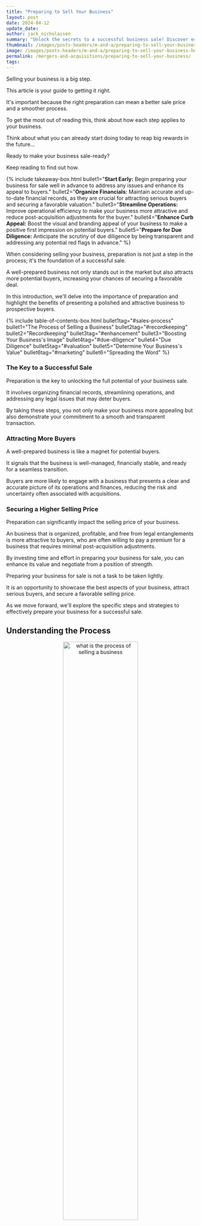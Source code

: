```yaml
---
title: "Preparing to Sell Your Business"
layout: post
date: 2024-04-12
update_date: 
author: jack_nicholaisen
summary: "Unlock the secrets to a successful business sale! Discover essential tips for preparation, valuation, and marketing. Read now to maximize your sale!"
thumbnail: /images/posts-headers/m-and-a/preparing-to-sell-your-business-header.png
image: /images/posts-headers/m-and-a/preparing-to-sell-your-business-header.png
permalink: /mergers-and-acquisitions/preparing-to-sell-your-business/
tags: 
---
```


Selling your business is a big step. 

This article is your guide to getting it right. 

It's important because the right preparation can mean a better sale price and a smoother process. 

To get the most out of reading this, think about how each step applies to your business. 

Think about what you can already start doing today to reap big rewards in the future...

Ready to make your business sale-ready? 

Keep reading to find out how.

{% include takeaway-box.html bullet1="<b>Start Early:</b> Begin preparing your business for sale well in advance to address any issues and enhance its appeal to buyers." bullet2="<b>Organize Financials:</b> Maintain accurate and up-to-date financial records, as they are crucial for attracting serious buyers and securing a favorable valuation." bullet3="<b>Streamline Operations:</b> Improve operational efficiency to make your business more attractive and reduce post-acquisition adjustments for the buyer." bullet4="<b>Enhance Curb Appeal:</b> Boost the visual and branding appeal of your business to make a positive first impression on potential buyers." bullet5="<b>Prepare for Due Diligence:</b> Anticipate the scrutiny of due diligence by being transparent and addressing any potential red flags in advance." %}

When considering selling your business, preparation is not just a step in the process; it's the foundation of a successful sale. 

A well-prepared business not only stands out in the market but also attracts more potential buyers, increasing your chances of securing a favorable deal. 

In this introduction, we'll delve into the importance of preparation and highlight the benefits of presenting a polished and attractive business to prospective buyers.

{% include table-of-contents-box.html bullet1tag="#sales-process" bullet1="The Process of Selling a Business" bullet2tag="#recordkeeping" bullet2="Recordkeeping" bullet3tag="#enhancement" bullet3="Boosting Your Business's Image" bullet4tag="#due-diligence" bullet4="Due Diligence" bullet5tag="#valuation" bullet5="Determine Your Business's Value" bullet6tag="#marketing" bullet6="Spreading the Word" %}

### The Key to a Successful Sale

Preparation is the key to unlocking the full potential of your business sale. 

It involves organizing financial records, streamlining operations, and addressing any legal issues that may deter buyers. 

By taking these steps, you not only make your business more appealing but also demonstrate your commitment to a smooth and transparent transaction.

### Attracting More Buyers

A well-prepared business is like a magnet for potential buyers. 

It signals that the business is well-managed, financially stable, and ready for a seamless transition. 

Buyers are more likely to engage with a business that presents a clear and accurate picture of its operations and finances, reducing the risk and uncertainty often associated with acquisitions.

### Securing a Higher Selling Price

Preparation can significantly impact the selling price of your business. 

An  business that is organized, profitable, and free from legal entanglements is more attractive to buyers, who are often willing to pay a premium for a business that requires minimal post-acquisition adjustments. 

By investing time and effort in preparing your business for sale, you can enhance its value and negotiate from a position of strength.

Preparing your business for sale is not a task to be taken lightly. 
<a id="sales-process"> 

It is an opportunity to showcase the best aspects of your business, attract serious buyers, and secure a favorable selling price. 

As we move forward, we'll explore the specific steps and strategies to effectively prepare your business for a successful sale.

## Understanding the Process

<center>
<img alt="what is the process of selling a business" src="/images/content/lao-tzu-journey.png" title="What are the steps for buying and selling businesses?" style="width: 63%; height: 63%">
</center>

Selling a business is a complex and often emotional journey. 

It's not just about finding a buyer; it's about navigating a series of steps that lead to a <a href="https://www.sba.gov/business-guide/manage-your-business/close-or-sell-your-business" target="_blank">successful transaction</a>. 

In this section, we'll provide an overview of the process and emphasize the importance of setting realistic expectations and timelines.

### The Steps Involved in Selling a Business

**1. Preparation**: 

This initial stage involves getting your business in order, which includes organizing financial records, addressing any legal issues, and making your business as attractive as possible to potential buyers.

**2. Valuation**: 

Determining the worth of your business is crucial. 

This can be done through various methods, such as asset-based, earning value, or market value approaches.

**3. Marketing**: 

Once your business is ready and valued, the next step is to <a href="https://www.bizbuysell.com/learning-center/guide/steps-sell-business/?isncms=1&isncms=1&isncms=1" target="_blank">market it to potential buyers</a>. 

This can be done through business brokers, online marketplaces, or networking within your industry.

**4. Negotiation**: 

When a potential buyer shows interest, the negotiation phase begins. 

This involves discussing terms, price, and other conditions of the sale.

**5. Due Diligence**: 

The buyer will conduct a thorough examination of your business, including its financial performance, legal standing, and operational efficiency.

**6. Closing**: 

If all goes well, the final step is the closing of the sale, where contracts are signed, and the payment is made.

### Setting Realistic Expectations and Timelines

It's important to understand that selling a business takes time. 

On average, the process can take anywhere from six months to a year, or even longer, depending on the complexity and size of the business. 

Setting <a href="https://www.investopedia.com/articles/pf/08/sell-small-business.asp" target="_blank">realistic expectations</a> from the outset can help manage your stress levels and ensure that you don't rush into a deal that isn't in your best interest.

Moreover, being flexible with timelines is crucial. 

Various factors, such as market conditions, buyer availability, and negotiation duration, can impact the overall timeline. 

Patience and a clear understanding of the process can lead to a more successful and satisfying sale.
<a id="recordkeeping"> 

Understanding the process of selling a business is the first step toward a successful transaction. 

By familiarizing yourself with the steps involved and setting realistic expectations, you can navigate the journey with confidence and ultimately achieve a favorable outcome.

## Financial Record-Keeping

<center>
<img alt="what do i need for bookkeeping in business" src="/images/content/accounting.png" title="What records do i need to track in my business?" style="width: 63%; height: 63%">
</center>

When preparing your business for sale, one of the most critical aspects is ensuring your financial records are accurate and up-to-date. 

This section will explore the importance of <a href="https://www.businessinitiative.org/llc/financial-management/" target="_blank">meticulous financial record-keeping</a>, provide tips for organizing key documents, and offer guidance on presenting financial information appealingly to potential buyers.

### The Importance of Accurate Financial Records

Accurate financial records are the backbone of a transparent and trustworthy business sale. 

They provide a clear picture of your business's financial health, which is crucial for attracting serious buyers and securing a fair valuation. 

Well-kept records also expedite the due diligence process, as buyers can easily <a href="https://www.irs.gov/businesses/small-businesses-self-employed/recordkeeping" target="_blank">verify the financial performance</a> of your business.

### Tips for Organizing Financial Statements, Tax Returns, and Other Key Documents

**1.  Maintain Regular Updates**: 

Ensure that your financial statements are updated regularly, preferably on a monthly basis. 

This includes balance sheets, income statements, cash flow statements, and any other relevant financial reports.

**2.  Organize Tax Returns**: 

Keep copies of your business tax returns for at least the last three to five years. 

These documents are essential for buyers to understand the tax obligations and history of your business.

**3.  Segregate Financial Documents**: 

Create separate folders for different types of financial documents. 

This will make it easier for buyers to navigate through your records during the due diligence process.

**4.  Use Digital Tools**: 

Consider using accounting software or digital tools to keep your financial records organized and easily accessible. 

Platforms like QuickBooks or Xero can provide comprehensive financial management solutions.

**5.  Seek Professional Help**: 

If needed, hire an accountant or financial advisor to help organize and present your financial records. 

Their expertise can add credibility to your financial data.

### How to Present Financial Information in a Way That Appeals to Potential Buyers

- **Highlight Key Metrics**: 

Focus on key financial metrics that buyers are interested in, such as <a href="https://www.mckinsey.com/capabilities/strategy-and-corporate-finance/our-insights/the-ten-rules-of-growth" target="_blank">revenue growth</a>, profit margins, and cash flow.

- **Provide Context**: 

Offer explanations for any anomalies or fluctuations in your financial records. 

This transparency can build trust with potential buyers.

- **Use Visuals**: 

Consider using charts, graphs, or other visual aids to present your financial data in a more digestible and appealing format.

- **Create Summary Documents**: 

Develop summary documents that provide an overview of your business's financial performance over the years. 

This can be a quick reference for buyers to gauge the financial health of your business.
<a id="enhancement"> 

Having accurate and well-organized financial records are crucial for a successful business sale. 

By following these tips and presenting your financial information in an appealing way, you can attract more potential buyers and increase your chances of securing a favorable deal.

## Improving Business Operations

<center>
<img alt="how to enhance your business efficiency" src="/images/content/logistics.png" title="What is the best way to improve my companys operations" style="width: 63%; height: 63%">
</center>

As you prepare your business for sale, it's crucial to ensure that your operations are running as smoothly and efficiently as possible. 

Streamlined operations not only make your business more attractive to potential buyers but also contribute to a higher valuation. 

In this section, we'll explore strategies for <a href="https://helpjuice.com/blog/operational-improvement" target="_blank">enhancing operations</a>, identifying and addressing weaknesses, and leveraging technology to boost efficiency.

### Strategies for Streamlining Operations and Increasing Efficiency

-  **Conduct an Operations Audit**: 

Start by reviewing your current operations to identify areas of inefficiency or waste. 

This could involve analyzing production processes, supply chain management, or customer service protocols.

-  **Implement Lean Principles**: 

Adopt lean management techniques to eliminate non-value-adding activities and streamline processes. 

This approach focuses on continuous improvement and can significantly enhance operational efficiency.

-  **Outsource Non-Core Activities**: 

Consider outsourcing functions that are not central to your business, such as payroll, IT services, or janitorial duties. 

This can reduce overhead costs and allow your team to focus on core business activities.

-  **Optimize Inventory Management**: 

Implement inventory management practices that minimize stock levels while ensuring you meet customer demand. 

Techniques such as just-in-time (JIT) inventory can <a href="https://webflow.com/blog/streamlining-processes" target="_blank">reduce storage costs and improve cash flow</a>.

### Identifying and Addressing Operational Weaknesses

**1.  Seek Employee Feedback**: 

Your employees are on the front lines of your operations and can provide valuable insights into areas of improvement. 

Encourage open communication and feedback to identify operational weaknesses.

**2.  Monitor Key Performance Indicators (KPIs)**: 

Track KPIs relevant to your operations, such as production efficiency, order fulfillment rate, or customer satisfaction scores. 

Regular monitoring can help you spot trends and address issues promptly.

**3.  Address Bottlenecks**: 

Identify and address any bottlenecks in your operations that could slow down production or service delivery. 

This might involve investing in new equipment, hiring additional staff, or redesigning workflows.

### The Role of Technology in Enhancing Business Operations

- **Invest in Automation**: 

Implement automation technologies to streamline repetitive tasks, reduce errors, and increase efficiency. 

For example, automated invoicing or inventory tracking systems can save time and reduce administrative burdens.

- **Utilize Cloud Computing**: 

Cloud-based solutions can provide flexibility, scalability, and cost savings. 

Migrating to the cloud can enhance collaboration, improve data accessibility, and reduce IT infrastructure costs.

- **Adopt Customer Relationship Management (CRM) Systems**: 

CRM systems can help you manage customer interactions more effectively, leading to improved customer satisfaction and retention. 

A well-managed customer base is an attractive asset to potential buyers.

Improving your business operations is a vital step in preparing your business for sale. 

By streamlining processes, <a href="https://www.netsuite.com/portal/resource/articles/financial-management/steps-improve-operational-efficiency.shtml" target="_blank">addressing weaknesses</a>, and embracing technology, you can enhance efficiency, reduce costs, and present a more attractive and valuable business to potential buyers.

## Enhancing Curb Appeal

<center>
<img alt="what is curb appeal in business" src="/images/content/bridge-of-opportunity.png" title="How to boost your companys image in the eys of the customer?" style="width: 63%; height: 63%">
</center>

In the context of selling a business, curb appeal refers to the overall attractiveness and presentation of your business to potential buyers.

Just as homeowners spruce up their properties before a sale, business owners should enhance their business's curb appeal to <a href="https://smallbiztrends.com/curb-appeal-ideas-small-business/" target="_blank">make a positive first impression</a> and boost its perceived value. 

This section will explore how to improve your business's curb appeal through physical improvements and branding enhancements.

### The Concept of Curb Appeal in the Context of a Business Sale

Curb appeal is about more than just the physical appearance of your business premises. 

It encompasses the visual aspects of your branding, the cleanliness and organization of your workspace, and the overall vibe that your business exudes. 

A business with high curb appeal appears well-maintained, professional, and inviting, which can significantly impact a buyer's initial perception.

### Tips for Making a Positive First Impression on Potential Buyers

**1. Physical Improvements**: 

   - **Clean and Declutter**: Ensure that your business premises are clean, organized, and free from clutter. A tidy and well-maintained space is <a href="https://fitsmallbusiness.com/curb-appeal-ideas/" target="_blank">more appealing and suggests efficient operations</a>.

   - **Update Signage**: If you have outdated or worn-out signage, consider replacing or refreshing it. Clear and attractive signage reinforces your brand and makes a strong first impression.

   - **Enhance Landscaping**: If applicable, invest in landscaping to improve the exterior appearance of your business. Well-kept greenery can add to the aesthetic appeal and create a welcoming atmosphere.

**2. Branding Enhancements**:

   - **Consistent Branding**: Ensure that your branding is consistent across all touchpoints, including your website, marketing materials, and business premises. Consistency builds trust and professionalism.

   - **Refresh Your Website**: Your website is often the first point of contact for potential buyers. Make sure it's up-to-date, easy to navigate, and reflective of your brand's values and offerings.

   - **Showcase Successes**: Highlight your business's achievements, customer testimonials, and case studies in your marketing materials. Positive stories can enhance your business's image and appeal to buyers.

### The Impact of Curb Appeal on the Perceived Value of the Business

Curb appeal can significantly impact the <a href="https://www.robinwaite.com/blog/how-to-make-your-business-more-appealing-to-customers" target="_blank">perceived value</a> of your business. 

A business that looks well-cared-for and professionally branded is more likely to attract serious buyers willing to pay a premium. 

First impressions matter, and enhancing your business's curb appeal can lead to a more favorable valuation and a smoother sale process.
<a id="due-diligence"> 

In conclusion, enhancing your business's curb appeal is a crucial step in preparing for a sale. 

By making physical improvements and boosting your branding, you can create a positive first impression that increases your business's attractiveness and perceived value to potential buyers.

## Preparing for Due Diligence

<center>
<img alt="what is due diligence in business" src="/images/content/investigation.png" title="How to do due diligence in business" style="width: 63%; height: 63%">
</center>

Due diligence is a critical stage in the business sale process, where potential buyers thoroughly examine your business to verify its financial, legal, and operational standing. 

Understanding this process <a href="https://www.bizbuysell.com/learning-center/article/due-diligence-checklist-what-to-verify-before-buying-a-business/" target="_blank">from the buyer's perspective</a> and preparing for the scrutiny it entails can significantly impact the outcome of your sale. 

In this section, we'll explore how to effectively prepare for due diligence and address any potential red flags that may arise.

### Understanding the Due Diligence Process from the Buyer's Perspective

From the buyer's perspective, due diligence is about risk assessment. 

Buyers want to ensure that they are making a sound investment and that there are <a href="https://www.smartsheet.com/due-diligence-guide" target="_blank">no hidden issues</a> that could affect the value or future performance of the business. 

They will typically examine:

- Financial records: Profit and loss statements, balance sheets, tax returns, and other financial documents.

- Legal matters: Contracts, leases, litigation history, and compliance with regulations.

- Operational aspects: Supply chain, customer relationships, employee contracts, and business processes.

### How to Prepare for the Scrutiny of Due Diligence

**1. Organize Documentation**: 

Ensure that all necessary documents are organized and readily accessible. 

This includes financial records, legal contracts, employee records, and other relevant paperwork.

**2.  Conduct a Pre-emptive Review**: 

Consider conducting an internal review or audit of your business before the due diligence process begins. 

This can help you identify and address any potential issues in advance.

**3.  Be Transparent**: 

Honesty is crucial during due diligence. Be upfront about any challenges or weaknesses in your business.

Transparency builds trust and can lead to more productive negotiations.

**4.  Provide Detailed Explanations**: 

Be prepared to explain any anomalies or fluctuations in your financials or business operations. 

Providing context can <a href="https://www.investopedia.com/terms/d/duediligence.asp" target="_blank">help alleviate concerns</a> and demonstrate your understanding of the business.

**5.  Address Legal Issues**: 

If there are any ongoing legal matters or potential regulatory concerns, address them before the due diligence process. 

Resolving these issues can make your business more attractive to buyers.

**6.  Highlight Strengths**: 

While it's important to address potential red flags, don't forget to highlight the strengths and opportunities within your business. 

Showcase areas of growth, competitive advantages, and key achievements.

### Addressing Potential Red Flags

Red flags can vary depending on the nature of your business, but common issues include:

- Inconsistent financial performance

- Legal disputes or unresolved litigation

- High employee turnover

- Dependency on a few key customers or suppliers

- Regulatory compliance issues

Addressing these red flags involves taking proactive steps to resolve any underlying issues, providing clear explanations for any anomalies, and demonstrating a plan for mitigating risks in the future.
<a id="valuation"> 

Preparing for due diligence is a crucial step in selling your business. 

The sooner you understand the process from the buyer's perspective, organizing your documentation, being transparent, and addressing potential red flags, the sooner you can navigate this phase more effectively and increase the likelihood of a successful sale.

## Valuing Your Business

<center>
<img alt="business valuation" src="/images/content/business-valuation.png" title="How to valuate a business" style="width: 63%; height: 63%">
</center>

Determining the value of your business is a crucial step in the sale process. 

A fair and accurate valuation not only sets the foundation for pricing but also influences the negotiation dynamics with potential buyers. 

In this section, we'll explore the importance of business valuation, different methods for assessing value, and how to justify your asking price to prospective buyers.

### The Importance of a Fair and Accurate Business Valuation

A well-founded valuation is essential for several reasons:

- **Setting Expectations**: It helps you set realistic expectations about the potential sale price and <a href="/mergers-and-acquisitions/valuation-techniques/" target="_blank">avoid surprises</a> during negotiations.

- **Attracting Buyers**: A reasonable and defendable valuation can make your business more attractive to serious buyers.

- **Facilitating Financing**: Buyers often need to secure financing for the purchase. A credible valuation can assist lenders in assessing the viability of the loan.

### Different Valuation Methods

Several methods can be used to value a business, each with its strengths and limitations. 

The choice of method depends on the nature of your business, its financial health, and the industry in which it operates. 

Common valuation methods include:

**1.  Asset-Based Valuation**: 

This method calculates the value of your business based on the net value of its assets. 

It's often used for businesses with significant tangible assets.

**2.  Earnings Multiple Valuation**: 

This approach values the business based on its earnings potential, using a multiplier that's typical for the industry. 

It's suitable for profitable businesses with stable earnings.

**3.  Discounted Cash Flow (DCF) Valuation**: 

DCF involves <a href="https://fitsmallbusiness.com/how-to-value-a-business/" target="_blank">forecasting the business's future cash flows</a> and discounting them back to their present value. 

This method is often used for businesses with predictable and growing cash flows.

**4.  Comparable Sales Valuation**: 

This method looks at the sale prices of similar businesses in the same industry. 

It's useful for gaining a sense of the market rate for businesses like yours.

### How to Justify Your Asking Price to Potential Buyers**

Once you've determined your business's value, you'll need to <a href="https://corporatefinanceinstitute.com/resources/valuation/valuation/" target="_blank">justify your asking price</a> to potential buyers. 

Here are some tips for doing so:

- **Provide Detailed Financials**: Present clear and comprehensive financial statements that support your valuation. This includes profit and loss statements, balance sheets, and cash flow statements.

- **Highlight Growth Potential**: Emphasize areas of your business that have strong growth potential. Buyers are often willing to pay a premium for businesses with promising futures.

- **Showcase Competitive Advantages**: Highlight any unique selling points or competitive advantages your business has. This could include proprietary technology, strong brand recognition, or exclusive contracts.

- **Be Transparent**: Be open about the methodology used for valuation and the assumptions underlying it. Transparency can build trust and facilitate negotiations.
<a id="marketing"> 

Valuing your business accurately and fairly is a critical step in preparing for a sale. 

By choosing the right valuation method and effectively justifying your asking price, you can attract serious buyers and pave the way for a successful transaction.

## Marketing Your Business for Sale

<center>
<img alt="advertising your business" src="/images/content/billboard-blank.png" title="How to let buyers know i am selling?" style="width: 63%; height: 63%">
</center>

Once you've prepared your business for sale and determined its value, the next step is to market it effectively to potential buyers. 

A well-executed <a href="https://allantaylorbrokers.com/how-to-market-a-business-for-sale/" target="_blank">marketing strategy</a> can help you reach the right audience and generate interest in your business. 

In the following section, we'll discuss creating a compelling sales memorandum, identifying the right marketing channels, and maintaining confidentiality throughout the process.

### Creating a Compelling Sales Memorandum

A sales memorandum, or offering memorandum, is a document that provides an overview of your business and its selling points. 

It's a crucial tool in attracting potential buyers. 

Here's how to create a compelling sales memorandum:

- **Highlight Key Strengths**: Emphasize the unique selling points of your business, such as a strong customer base, proprietary technology, or a strategic location.

- **Provide Financial Summaries**: Include summaries of your financial statements, showing revenue, profit margins, and growth trends.

- **Outline Growth Opportunities**: Describe potential areas for growth and expansion that a new owner could capitalize on.

- **Include Operational Details**: Provide an overview of your business operations, including your products or services, target market, and competitive landscape.

### Identifying the Right Channels to Market Your Business for Sale

Choosing the right channels to market your business is crucial for reaching potential buyers. 

Consider the following options:

**1. Business Brokers**: 

A professional business broker can help you reach a network of potential buyers and handle much of the marketing process.

**2. Online Business Marketplaces**: 

Websites like BizBuySell or BusinessesForSale.com can provide <a href="https://www.bizbuysell.com/learning-center/article/how-find-business-buyers/" target="_blank">exposure to a large audience</a> of potential buyers.

**3. Industry Networks**: 

Leverage your professional network within your industry to spread the word discreetly.

**4. Targeted Advertising**: 

Consider advertising in industry publications or online platforms that are frequented by potential buyers in your sector.

### Tips for Maintaining Confidentiality While Marketing Your Business

Maintaining confidentiality is crucial when marketing your business for sale. 

You don't want to alarm employees, customers, or suppliers. 

Here are some tips for keeping the sale discreet:

- **Use a Blind Profile**: Initially, provide a <a href="https://www.fundera.com/blog/selling-a-small-business" target="_blank">general description of your business</a> without revealing its name or specific location.

- **Require Non-Disclosure Agreements (NDAs)**: Before sharing detailed information, have potential buyers sign an NDA to protect your business's confidential information.

- **Control the Flow of Information**: Only provide detailed information to serious buyers who have demonstrated their interest and financial capability.

- **Communicate Carefully**: Be mindful of how you communicate about the sale, especially within the workplace and with external stakeholders.

Marketing your business for sale requires a strategic approach that highlights its strengths, reaches the right audience, and maintains confidentiality. 

By creating a compelling sales memorandum, choosing the appropriate marketing channels, and being cautious with information, you can attract serious buyers and pave the way for a successful sale.

## In Summary...

In summary, preparing your business for sale is a multifaceted process that requires careful planning and attention to detail. 

The key steps in this journey include:

- Understanding the sale process, 
- Maintaining accurate financial records, 
- Streamlining operations, 
- Enhancing curb appeal, 
- Preparing for due diligence, 
- Valuing your business accurately, 
- And marketing it effectively. 

Each of these components plays a crucial role in attracting potential buyers and maximizing the value of your business.

As a business owner, it's important to start the preparation process early. 

This allows you ample time to address any issues and present your business in the best possible light. 

Seeking professional advice from accountants, business brokers, or legal advisors can provide valuable insights and help you navigate the complexities of the sale process.

Thorough preparation not only increases the likelihood of a successful sale but also ensures a smoother transition for both you and the buyer. 

By taking the time to meticulously prepare your business for sale, you can achieve a favorable outcome that reflects the hard work and dedication you've invested in your business.

Considering selling your business?

Want expert guidance on how to prepare effectively?

<a href="https://calendly.com/businessinitiative/30-minute-consultation-call" target="_blank">Schedule a consultation call</a> with Business Initiative today! 

Our team can provide tailored advice and support to help you achieve a successful sale. 

You can also subscribe to our newsletter for more insights on business transactions and follow us on X (Twitter) for the latest updates.

By leveraging the information outlined in this article and seeking professional support, you have the tools to navigate the sale process with confidence and secure the best possible outcome for your business.

<br>
<a href="https://twitter.com/intent/tweet?screen_name=BisInitiative&ref_src=twsrc%5Etfw" class="twitter-mention-button" data-size="large" data-show-count="false">Tweet to @BisInitiative</a><script async src="https://platform.twitter.com/widgets.js" charset="utf-8"></script>
<br>

<script async data-uid="0625212ce2" src="https://adept-hustler-4565.ck.page/0625212ce2/index.js"></script>


<br>
<details>
<summary><b>Sources</b></summary>
<br>
<ul>
  <li><a href="https://www.investopedia.com/articles/pf/08/sell-small-business.asp" target="_blank">Investopedia: How to Sell Your Small Business</a></li>
  <li><a href="https://www.sba.gov/business-guide/manage-your-business/close-or-sell-your-business" target="_blank">U.S. Small Business Administration: Close or sell your business</a></li>
  <li><a href="https://www.bizbuysell.com/learning-center/guide/steps-sell-business/?isncms=1&isncms=1&isncms=1" target="_blank">BizBuySell: Steps to Sell Your Small Business</a></li>
  <li><a href="https://www.mckinsey.com/capabilities/strategy-and-corporate-finance/our-insights/the-ten-rules-of-growth" target="_blank">McKinsey & Company: The ten rules of growth</a></li>
  <li><a href="https://www.businessinitiative.org/llc/financial-management/" target="_blank">Business Initiative: Managing Your LLC's Finances in 2024 - Bookkeeping, Accounting, and Tax Strategies</a></li>
  <li><a href="https://www.irs.gov/businesses/small-businesses-self-employed/recordkeeping" target="_blank">IRS: Recordkeeping</a></li>
  <li><a href="https://helpjuice.com/blog/operational-improvement" target="_blank">Helpjuice: Operational Improvement: Guide to Continuous Growth</a></li>
  <li><a href="https://www.netsuite.com/portal/resource/articles/financial-management/steps-improve-operational-efficiency.shtml" target="_blank">Oracle: 17 Steps to Improve Operational Efficiency</a></li>
  <li><a href="https://webflow.com/blog/streamlining-processes" target="_blank">Webflow: The ultimate step-by-step guide to streamlining your business processes</a></li>
  <li><a href="https://smallbiztrends.com/curb-appeal-ideas-small-business/" target="_blank">Small Business Trends: 25 Ideas to Boost Your Business Curb Appeal</a></li>
  <li><a href="https://www.robinwaite.com/blog/how-to-make-your-business-more-appealing-to-customers" target="_blank">Robin Waite: How To Make Your Business More Appealing To Customers</a></li>
  <li><a href="https://fitsmallbusiness.com/curb-appeal-ideas/" target="_blank">Fit Small Business: 24 Curb Appeal Ideas to Increase Sales Price</a></li>
  <li><a href="https://www.bizbuysell.com/learning-center/article/due-diligence-checklist-what-to-verify-before-buying-a-business/" target="_blank">BizBuySell: Due Diligence Checklist - What to Verify Before Buying a Business</a></li>
  <li><a href="https://www.investopedia.com/terms/d/duediligence.asp" target="_blank">Investopedia: Due Diligence</a></li>
  <li><a href="https://www.smartsheet.com/due-diligence-guide" target="_blank">Smartsheet: Everything You Need to Know About Due Diligence: Types, Roles, and Processes</a></li>
  <li><a href="/mergers-and-acquisitions/valuation-techniques/" target="_blank">Business Initative: Valuation Techniques for Small Businesses</a></li>
  <li><a href="https://fitsmallbusiness.com/how-to-value-a-business/" target="_blank">Fit Small Business: How to Value a Business: The Ultimate Guide</a></li>
  <li><a href="https://corporatefinanceinstitute.com/resources/valuation/valuation/" target="_blank">Corporate Finance Institute: Valuation Overview</a></li>
  <li><a href="https://www.bizbuysell.com/learning-center/article/how-find-business-buyers/" target="_blank">BizBuySell: How to Find Buyers for Your Business</a></li>
  <li><a href="https://allantaylorbrokers.com/how-to-market-a-business-for-sale/" target="_blank">Allan Taylor Brokers: How to Market a Business For Sale Like a Pro</a></li>
  <li><a href="https://www.fundera.com/blog/selling-a-small-business" target="_blank">Fundera: Selling a Small Business: A Step-by-Step Guide</a></li>
</ul>
</details>


